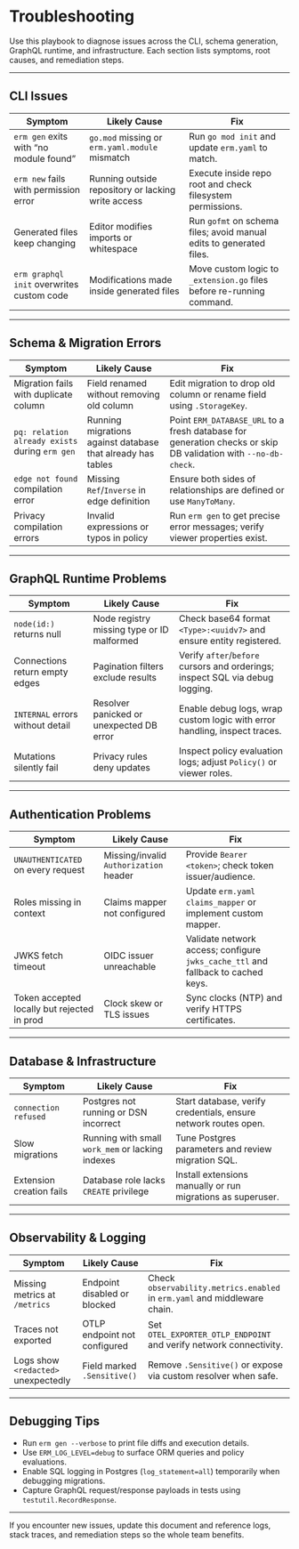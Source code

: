 # Troubleshooting

Use this playbook to diagnose issues across the CLI, schema generation, GraphQL runtime, and infrastructure. Each section lists
symptoms, root causes, and remediation steps.

---

## CLI Issues

| Symptom | Likely Cause | Fix |
|---------|--------------|-----|
| `erm gen` exits with “no module found” | `go.mod` missing or `erm.yaml.module` mismatch | Run `go mod init` and update `erm.yaml` to match. |
| `erm new` fails with permission error | Running outside repository or lacking write access | Execute inside repo root and check filesystem permissions. |
| Generated files keep changing | Editor modifies imports or whitespace | Run `gofmt` on schema files; avoid manual edits to generated files. |
| `erm graphql init` overwrites custom code | Modifications made inside generated files | Move custom logic to `_extension.go` files before re-running command. |

---

## Schema & Migration Errors

| Symptom | Likely Cause | Fix |
|---------|--------------|-----|
| Migration fails with duplicate column | Field renamed without removing old column | Edit migration to drop old column or rename field using `.StorageKey`. |
| `pq: relation already exists` during `erm gen` | Running migrations against database that already has tables | Point `ERM_DATABASE_URL` to a fresh database for generation checks or skip DB validation with `--no-db-check`. |
| `edge not found` compilation error | Missing `Ref`/`Inverse` in edge definition | Ensure both sides of relationships are defined or use `ManyToMany`. |
| Privacy compilation errors | Invalid expressions or typos in policy | Run `erm gen` to get precise error messages; verify viewer properties exist. |

---

## GraphQL Runtime Problems

| Symptom | Likely Cause | Fix |
|---------|--------------|-----|
| `node(id:)` returns null | Node registry missing type or ID malformed | Check base64 format `<Type>:<uuidv7>` and ensure entity registered. |
| Connections return empty edges | Pagination filters exclude results | Verify `after`/`before` cursors and orderings; inspect SQL via debug logging. |
| `INTERNAL` errors without detail | Resolver panicked or unexpected DB error | Enable debug logs, wrap custom logic with error handling, inspect traces. |
| Mutations silently fail | Privacy rules deny updates | Inspect policy evaluation logs; adjust `Policy()` or viewer roles. |

---

## Authentication Problems

| Symptom | Likely Cause | Fix |
|---------|--------------|-----|
| `UNAUTHENTICATED` on every request | Missing/invalid `Authorization` header | Provide `Bearer <token>`; check token issuer/audience. |
| Roles missing in context | Claims mapper not configured | Update `erm.yaml` `claims_mapper` or implement custom mapper. |
| JWKS fetch timeout | OIDC issuer unreachable | Validate network access; configure `jwks_cache_ttl` and fallback to cached keys. |
| Token accepted locally but rejected in prod | Clock skew or TLS issues | Sync clocks (NTP) and verify HTTPS certificates. |

---

## Database & Infrastructure

| Symptom | Likely Cause | Fix |
|---------|--------------|-----|
| `connection refused` | Postgres not running or DSN incorrect | Start database, verify credentials, ensure network routes open. |
| Slow migrations | Running with small `work_mem` or lacking indexes | Tune Postgres parameters and review migration SQL. |
| Extension creation fails | Database role lacks `CREATE` privilege | Install extensions manually or run migrations as superuser. |

---

## Observability & Logging

| Symptom | Likely Cause | Fix |
|---------|--------------|-----|
| Missing metrics at `/metrics` | Endpoint disabled or blocked | Check `observability.metrics.enabled` in `erm.yaml` and middleware chain. |
| Traces not exported | OTLP endpoint not configured | Set `OTEL_EXPORTER_OTLP_ENDPOINT` and verify network connectivity. |
| Logs show `<redacted>` unexpectedly | Field marked `.Sensitive()` | Remove `.Sensitive()` or expose via custom resolver when safe. |

---

## Debugging Tips

- Run `erm gen --verbose` to print file diffs and execution details.
- Use `ERM_LOG_LEVEL=debug` to surface ORM queries and policy evaluations.
- Enable SQL logging in Postgres (`log_statement=all`) temporarily when debugging migrations.
- Capture GraphQL request/response payloads in tests using `testutil.RecordResponse`.

---

If you encounter new issues, update this document and reference logs, stack traces, and remediation steps so the whole team benefits.
